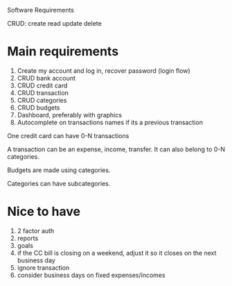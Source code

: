 Software Requirements

CRUD: create read update delete

# Main requirements

1. Create my account and log in, recover password (login flow)
2. CRUD bank account
3. CRUD credit card
4. CRUD transaction
5. CRUD categories
6. CRUD budgets
7. Dashboard, preferably with graphics
8. Autocomplete on transactions names if its a previous transaction


One credit card can have 0-N transactions

A transaction can be an expense, income, transfer. It can also belong to 0-N categories.
	
Budgets are made using categories.

Categories can have subcategories.

# Nice to have
1. 2 factor auth
2. reports 
3. goals
4. if the CC bill is closing on a weekend, adjust it so it closes on the next business day
5. ignore transaction
6. consider business days on fixed expenses/incomes
